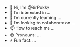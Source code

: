 - 👋 Hi, I’m @SirPokky
- 👀 I’m interested in ...
- 🌱 I’m currently learning ...
- 💞️ I’m looking to collaborate on ...
- 📫 How to reach me ...
- 😄 Pronouns: ...
- ⚡ Fun fact: ...

<!---
SirPokky/SirPokky is a ✨ special ✨ repository because its `README.md` (this file) appears on your GitHub profile.
You can click the Preview link to take a look at your changes.
--->
